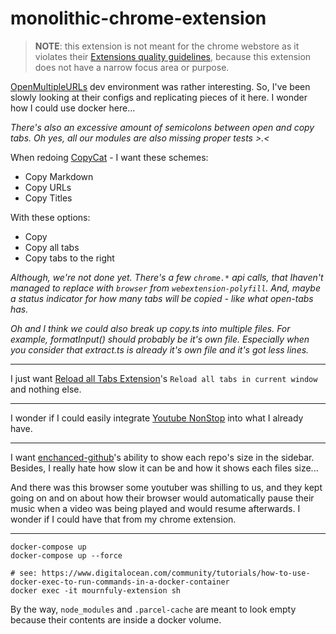 # monolithic-chrome-extension

> **NOTE**: this extension is not meant for the chrome webstore as it violates their [Extensions quality guidelines](https://developer.chrome.com/docs/extensions/mv3/single_purpose/), because this extension does not have a narrow focus area or purpose.

[OpenMultipleURLs](https://github.com/htrinter/Open-Multiple-URLs) dev environment was rather interesting. So, I've been slowly looking at their configs and replicating pieces of it here. I wonder how I could use docker here...

*There's also an excessive amount of semicolons between open and copy tabs. Oh yes, all our modules are also missing proper tests >.<*

When redoing [CopyCat](https://github.com/kiichi/QuickCopyTitleAndURL) - I want these schemes:
- Copy Markdown
- Copy URLs
- Copy Titles

With these options:
- Copy
- Copy all tabs
- Copy tabs to the right

*Although, we're not done yet. There's a few `chrome.*` api calls, that Ihaven't managed to replace with `browser` from `webextension-polyfill`. And, maybe a status indicator for how many tabs will be copied - like what open-tabs has.*

*Oh and I think we could also break up copy.ts into multiple files. For example, formatInput() should probably be it's own file. Especially when you consider that extract.ts is already it's own file and it's got less lines.*

---

I just want [Reload all Tabs Extension](https://github.com/mohamedmansour/reload-all-tabs-extension)'s `Reload all tabs in current window` and nothing else.

---

I wonder if I could easily integrate [Youtube NonStop](https://github.com/lawfx/YoutubeNonStop) into what I already have.

---

I want [enchanced-github](https://github.com/softvar/enhanced-github)'s ability to show each repo's size in the sidebar. Besides, I really hate how slow it can be and how it shows each files size...

And there was this browser some youtuber was shilling to us, and they kept going on and on about how their browser would automatically pause their music when a video was being played and would resume afterwards. I wonder if I could have that from my chrome extension.

---

```shell
docker-compose up
docker-compose up --force

# see: https://www.digitalocean.com/community/tutorials/how-to-use-docker-exec-to-run-commands-in-a-docker-container
docker exec -it mournfuly-extension sh
```

By the way, `node_modules` and `.parcel-cache` are meant to look empty because their contents are inside a docker volume.
